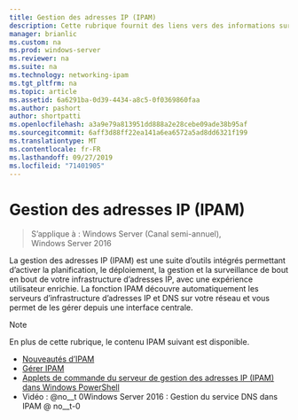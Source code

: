 ```yaml
---
title: Gestion des adresses IP (IPAM)
description: Cette rubrique fournit des liens vers des informations sur IPAM dans Windows Server 2016.
manager: brianlic
ms.custom: na
ms.prod: windows-server
ms.reviewer: na
ms.suite: na
ms.technology: networking-ipam
ms.tgt_pltfrm: na
ms.topic: article
ms.assetid: 6a6291ba-0d39-4434-a8c5-0f0369860faa
ms.author: pashort
author: shortpatti
ms.openlocfilehash: a3a9e79a813951dd888a2e28cebe09ade38b95af
ms.sourcegitcommit: 6aff3d88ff22ea141a6ea6572a5ad8dd6321f199
ms.translationtype: MT
ms.contentlocale: fr-FR
ms.lasthandoff: 09/27/2019
ms.locfileid: "71401905"
---
```

# <a name="ip-address-management-ipam"></a>Gestion des adresses IP (IPAM)

>S’applique à : Windows Server (Canal semi-annuel), Windows Server 2016

La gestion des adresses IP (IPAM) est une suite d’outils intégrés permettant d’activer la planification, le déploiement, la gestion et la surveillance de bout en bout de votre infrastructure d’adresses IP, avec une expérience utilisateur enrichie. La fonction IPAM découvre automatiquement les serveurs d’infrastructure d’adresses IP et DNS sur votre réseau et vous permet de les gérer depuis une interface centrale.  
  
> [!NOTE]  
> En plus de cette rubrique, le contenu IPAM suivant est disponible.  
>   
> -   [Nouveautés d’IPAM](../../technologies/ipam/What-s-New-in-IPAM.md)  
> -   [Gérer IPAM](../../technologies/ipam/Manage-IPAM.md)  
> -   [Applets de commande du serveur de gestion des adresses IP (IPAM) dans Windows PowerShell](https://technet.microsoft.com/library/jj553807.aspx)  
> -   Vidéo : @no__t 0Windows Server 2016 : Gestion du service DNS dans IPAM @ no__t-0  